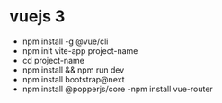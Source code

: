 # vuejs 3
- npm install -g @vue/cli
- npm init vite-app project-name
- cd project-name
- npm install && npm run dev
- npm install bootstrap@next
- npm install @popperjs/core
-npm install vue-router
